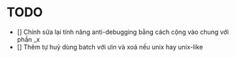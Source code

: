 # TODO
- [] Chỉnh sửa lại tính năng anti-debugging bằng cách cộng vào chung với phần _x
- [] Thêm tự huỷ dùng batch với ưin và xoá nếu unix hay unix-like
